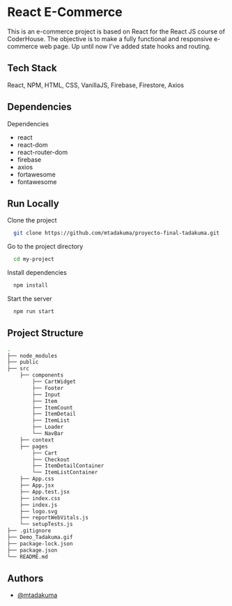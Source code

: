 # React E-Commerce

This is an e-commerce project is based on React
for the React JS course of CoderHouse.
The objective is to make a fully functional and responsive
e-commerce web page. Up until now I've added state hooks
and routing.

## Tech Stack

React, NPM, HTML, CSS, VanillaJS, Firebase, Firestore, Axios

## Dependencies

Dependencies

- react
- react-dom
- react-router-dom
- firebase
- axios
- fortawesome
- fontawesome

## Run Locally

Clone the project

```bash
  git clone https://github.com/mtadakuma/proyecto-final-tadakuma.git
```

Go to the project directory

```bash
  cd my-project
```

Install dependencies

```bash
  npm install
```

Start the server

```bash
  npm run start
```

## Project Structure

```bash
.
├── node_modules
├── public
├── src
    ├── components
		├── CartWidget
		├── Footer
		├── Input
		├── Item
		├── ItemCount
		├── ItemDetail
		├── ItemList
		├── Loader
		└── NavBar
	├── context
	├── pages
		├── Cart
		├── Checkout
		├── ItemDetailContainer
		└── ItemListContainer
	├── App.css
	├── App.jsx
	├── App.test.jsx
	├── index.css
	├── index.js
	├── logo.svg
	├── reportWebVitals.js
	└── setupTests.js
├── .gitignore
├── Demo_Tadakuma.gif
├── package-lock.json
├── package.json
└── README.md
```

## Authors

- [@mtadakuma](https://github.com/mtadakuma)
